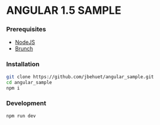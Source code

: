 # ANGULAR 1.5 SAMPLE

### Prerequisites
* [NodeJS](https://nodejs.org/en/)
* [Brunch](http://brunch.io/)

### Installation

```bash
git clone https://github.com/jbehuet/angular_sample.git   
cd angular_sample
npm i
```

### Development

`npm run dev`

